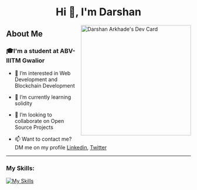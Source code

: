 <h1 align="center">Hi 👋, I'm Darshan</h1> <p>
<a href="https://app.daily.dev/king0203"><img  align="right" src="https://api.daily.dev/devcards/69be5928f1494efe8d256da68867125f.png?r=jvp" width="300" alt="Darshan Arkhade's Dev Card"/></a>
</p>
<h2> About Me </h2> 

<h3>🎓I'm a student at ABV-IIITM Gwalior</h3> 

- 👀 I’m interested in Web Development and Blockchain Development

- 🌱 I’m currently learning solidity

- 💞️ I’m looking to collaborate on Open Source Projects

- 📫 Want to contact me? DM me on my profile   <a href="https://in.linkedin.com/in/darshan-arkhade-2a021324b">Linkedin</a>,  <a href="https://twitter.com/darshanarkhade">Twitter</a> 

<hr>
<h3 align="left">My Skills:</h3>
       
[![My Skills](https://skillicons.dev/icons?i=c,cpp,html,css,js,react,tailwind,ts,nextjs,nodejs,mongodb,express,postman&perline=9)](https://skillicons.dev)       
       

<!--      
<h3> My Github Stats: </h3>

<p><img align="left"
        src="https://github-readme-stats.vercel.app/api/top-langs?username=king0203&show_icons=false&locale=en&layout=compact&theme=dark"
        alt="king0203" /></p>
        
<picture>
<source 
  srcset="https://github-readme-stats.vercel.app/api?username=king0203&show_icons=true&theme=dark"
  media="(prefers-color-scheme: dark)"
/>
<source
  srcset="https://github-readme-stats.vercel.app/api?username=king0203&show_icons=true"
  media="(prefers-color-scheme: light), (prefers-color-scheme: no-preference)"
/>
<img src="https://github-readme-stats.vercel.app/api?username=king0203&show_icons=true" />
</picture>
 -->
<!-- <p><img align="center" src="https://github-readme-streak-stats.herokuapp.com/?user=king0203&theme=dark" alt="king0203" />
</p> -->
